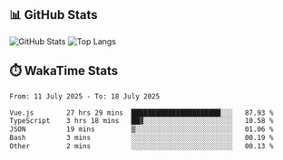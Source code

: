 ## 📊 GitHub Stats
![GitHub Stats](https://github-readme-stats.vercel.app/api?username=fe-brweb&show_icons=true&theme=shades-of-purple)
![Top Langs](https://github-readme-stats.vercel.app/api/top-langs/?username=fe-brweb&layout=compact&theme=shades-of-purple)

## ⏱️ WakaTime Stats
<!--START_SECTION:waka-->

```txt
From: 11 July 2025 - To: 18 July 2025

Vue.js        27 hrs 29 mins  ██████████████████████░░░   87.93 %
TypeScript    3 hrs 18 mins   ██▓░░░░░░░░░░░░░░░░░░░░░░   10.58 %
JSON          19 mins         ▒░░░░░░░░░░░░░░░░░░░░░░░░   01.06 %
Bash          3 mins          ░░░░░░░░░░░░░░░░░░░░░░░░░   00.19 %
Other         2 mins          ░░░░░░░░░░░░░░░░░░░░░░░░░   00.13 %
```

<!--END_SECTION:waka-->
